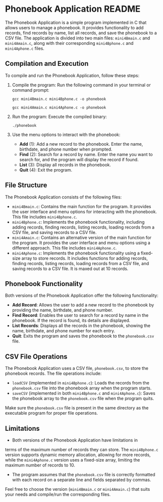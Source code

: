 # Phonebook Application README

The Phonebook Application is a simple program implemented in C that allows users to manage a phonebook. It provides functionality to add records, find records by name, list all records, and save the phonebook to a CSV file. The application is divided into two main files: `mini4Bmain.c` and `mini4Amain.c`, along with their corresponding `mini4Bphone.c` and `mini4Aphone.c` files.

## Compilation and Execution

To compile and run the Phonebook Application, follow these steps:

1. Compile the program: Run the following command in your terminal or command prompt:

   ```
   gcc mini4Bmain.c mini4Bphone.c -o phonebook
   ```

   ```
   gcc mini4Amain.c mini4Aphone.c -o phonebook
   ```

2. Run the program: Execute the compiled binary:

   ```
   ./phonebook
   ```

3. Use the menu options to interact with the phonebook:
   - **Add** (1): Add a new record to the phonebook. Enter the name, birthdate, and phone number when prompted.
   - **Find** (2): Search for a record by name. Enter the name you want to search for, and the program will display the record if found.
   - **List** (3): Display all records in the phonebook.
   - **Quit** (4): Exit the program.

## File Structure

The Phonebook Application consists of the following files:

- `mini4Bmain.c`: Contains the main function for the program. It provides the user interface and menu options for interacting with the phonebook. This file includes `mini4Bphone.c`.
- `mini4Bphone.c`: Implements the phonebook functionality, including adding records, finding records, listing records, loading records from a CSV file, and saving records to a CSV file.
- `mini4Amain.c`: Contains an alternative version of the main function for the program. It provides the user interface and menu options using a different approach. This file includes `mini4Aphone.c`.
- `mini4Aphone.c`: Implements the phonebook functionality using a fixed-size array to store records. It includes functions for adding records, finding records, listing records, loading records from a CSV file, and saving records to a CSV file. It is maxed out at 10 records.

## Phonebook Functionality

Both versions of the Phonebook Application offer the following functionality:

- **Add Record**: Allows the user to add a new record to the phonebook by providing the name, birthdate, and phone number.
- **Find Record**: Enables the user to search for a record by name in the phonebook. If the record is found, its details are displayed.
- **List Records**: Displays all the records in the phonebook, showing the name, birthdate, and phone number for each entry.
- **Quit**: Exits the program and saves the phonebook to the `phonebook.csv` file.

## CSV File Operations

The Phonebook Application uses a CSV file, `phonebook.csv`, to store the phonebook records. The file operations include:

- `loadCSV` (implemented in `mini4Bphone.c`): Loads the records from the `phonebook.csv` file into the phonebook array when the program starts.
- `saveCSV` (implemented in both `mini4Bphone.c` and `mini4Aphone.c`): Saves the phonebook array to the `phonebook.csv` file when the program quits.

Make sure the `phonebook.csv` file is present in the same directory as the executable program for proper file operations.

## Limitations

- Both versions of the Phonebook Application have limitations in

 terms of the maximum number of records they can store. The `mini4Bphone.c` version supports dynamic memory allocation, allowing for more records, while the `mini4Aphone.c` version uses a fixed-size array, limiting the maximum number of records to 10.
- The program assumes that the `phonebook.csv` file is correctly formatted with each record on a separate line and fields separated by commas.

Feel free to choose the version (`mini4Bmain.c` or `mini4Amain.c`) that suits your needs and compile/run the corresponding files.
